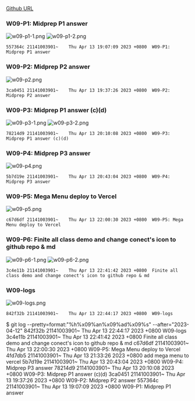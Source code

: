 [Github URL](https://github.com/211410039/1112-1N-js-demo-id/tree/main/demo/md/w02_39)

### W09-P1: Midprep P1 answer

![w09-p1-1.png](https://qmfqlvkbasosvmqhicrw.supabase.co/storage/v1/object/public/demo-39/md_img/w09-p1-1.png?t=2023-04-13T11%3A06%3A29.901Z)
![w09-p1-2.png](https://qmfqlvkbasosvmqhicrw.supabase.co/storage/v1/object/public/demo-39/md_img/w09-p1-2.png?t=2023-04-13T11%3A06%3A29.901Z)

```
557364c 21141003901~    Thu Apr 13 19:07:09 2023 +0800  W09-P1: Midprep P1 answer
```

### W09-P2: Midprep P2 answer

![w09-p2.png](https://qmfqlvkbasosvmqhicrw.supabase.co/storage/v1/object/public/demo-39/md_img/w09-p2.png?t=2023-04-13T11%3A06%3A29.901Z)

```
3ca0451 21141003901~    Thu Apr 13 19:37:26 2023 +0800  W09-P2: Midprep P2 answer
```

### W09-P3: Midprep P1 answer (c)(d)

![w09-p3-1.png](https://qmfqlvkbasosvmqhicrw.supabase.co/storage/v1/object/public/demo-39/md_img/w09-p3-1.png?t=2023-04-13T11%3A06%3A29.901Z)
![w09-p3-2.png](https://qmfqlvkbasosvmqhicrw.supabase.co/storage/v1/object/public/demo-39/md_img/w09-p3-2.png?t=2023-04-13T11%3A06%3A29.901Z)

```
78214d9 21141003901~    Thu Apr 13 20:10:08 2023 +0800  W09-P3: Midprep P1 answer (c)(d)
```

### W09-P4: Midprep P3 answer

![w09-p4.png](https://qmfqlvkbasosvmqhicrw.supabase.co/storage/v1/object/public/demo-39/md_img/w09-p4.png?t=2023-04-13T11%3A06%3A29.901Z)

```
5b7d19e 21141003901~    Thu Apr 13 20:43:04 2023 +0800  W09-P4: Midprep P3 answer
```

### W09-P5: Mega Menu deploy to Vercel

![w09-p5.png](https://qmfqlvkbasosvmqhicrw.supabase.co/storage/v1/object/public/demo-39/md_img/w09-p5.png?t=2023-04-13T11%3A06%3A29.901Z)

```
c67d6df 21141003901~    Thu Apr 13 22:00:30 2023 +0800  W09-P5: Mega Menu deploy to Vercel
```

### W09-P6: Finite all class demo and change conect's icon to github repo & md

![w09-p6-1.png](https://qmfqlvkbasosvmqhicrw.supabase.co/storage/v1/object/public/demo-39/md_img/w09-p6-1.png?t=2023-04-13T11%3A06%3A29.901Z)
![w09-p6-2.png](https://qmfqlvkbasosvmqhicrw.supabase.co/storage/v1/object/public/demo-39/md_img/w09-p6-2.png?t=2023-04-13T11%3A06%3A29.901Z)

```
3c4e11b 21141003901~    Thu Apr 13 22:41:42 2023 +0800  Finite all class demo and change conect's icon to github repo & md
```

### W09-logs

![w09-logs.png](https://qmfqlvkbasosvmqhicrw.supabase.co/storage/v1/object/public/demo-39/md_img/w09-logs.png?t=2023-04-13T11%3A06%3A29.901Z)

```
842f32b 21141003901~    Thu Apr 13 22:44:17 2023 +0800  W09-logs
```

$ git log --pretty=format:"%h%x09%an%x09%ad%x09%s" --after="2023-04-12"
842f32b 21141003901~ Thu Apr 13 22:44:17 2023 +0800 W09-logs
3c4e11b 21141003901~ Thu Apr 13 22:41:42 2023 +0800 Finite all class demo and change conect's icon to github repo & md
c67d6df 21141003901~ Thu Apr 13 22:00:30 2023 +0800 W09-P5: Mega Menu deploy to Vercel
4fd7db5 21141003901~ Thu Apr 13 21:33:26 2023 +0800 add mega menu to vercel
5b7d19e 21141003901~ Thu Apr 13 20:43:04 2023 +0800 W09-P4: Midprep P3 answer
78214d9 21141003901~ Thu Apr 13 20:10:08 2023 +0800 W09-P3: Midprep P1 answer (c)(d)
3ca0451 21141003901~ Thu Apr 13 19:37:26 2023 +0800 W09-P2: Midprep P2 answer
557364c 21141003901~ Thu Apr 13 19:07:09 2023 +0800 W09-P1: Midprep P1 answer
